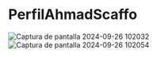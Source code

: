 # PerfilAhmadScaffo
![Captura de pantalla 2024-09-26 102032](https://github.com/user-attachments/assets/b6d79889-ad0e-4de3-b8ce-5bdd1fb19f30)
![Captura de pantalla 2024-09-26 102054](https://github.com/user-attachments/assets/ad0d3d21-80d6-4158-b99f-a628ed7ae2ef)
